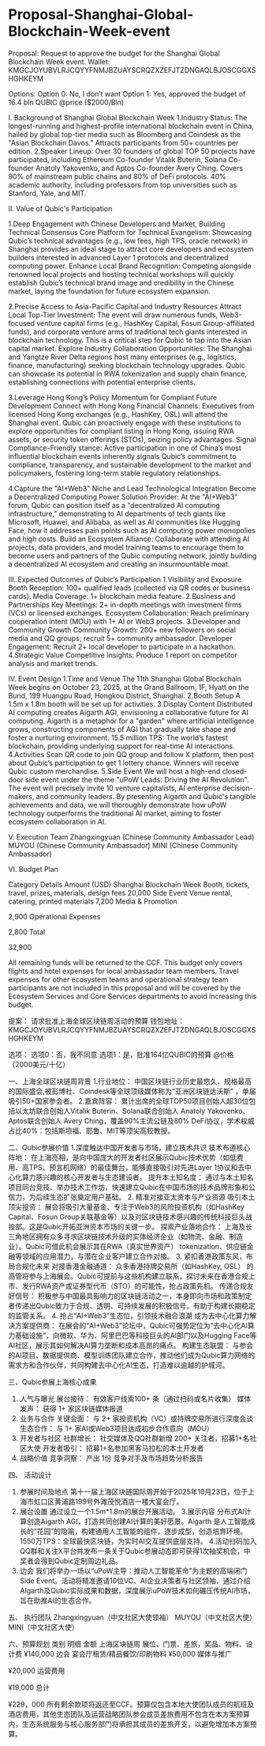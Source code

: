 # Proposal-Shanghai-Global-Blockchain-Week-event

Proposal:
Request to approve the budget for the Shanghai Global Blockchain Week event.
Wallet: KMGCJOYUBVLRJCQYYFNMJBZUAYSCRQZXZEFJTZDNGAQLBJOSCGGXSHGHKEYM


Options:
Option 0: No, I don’t want
Option 1: Yes, approved the budget of 16.4 bln QUBIC @price ($2000/Bln)


I. Background of Shanghai Global Blockchain Week
1.Industry Status:
The longest-running and highest-profile international blockchain event in China, hailed by global top-tier media such as Bloomberg and Coindesk as the "Asian Blockchain Davos."
Attracts participants from 50+ countries per edition.
2.Speaker Lineup:
Over 30 founders of global TOP 50 projects have participated, including Ethereum Co-founder Vitalik Buterin, Solana Co-founder Anatoly Yakovenko, and Aptos Co-founder Avery Ching.
Covers 90% of mainstream public chains and 80% of DeFi protocols.
40% academic authority, including professors from top universities such as Stanford, Yale, and MIT.


II. Value of Qubic's Participation


1.Deep Engagement with Chinese Developers and Market, Building Technical Consensus
Core Platform for Technical Evangelism: Showcasing Qubic’s technical advantages (e.g., low fees, high TPS, oracle network) in Shanghai provides an ideal stage to attract core developers and ecosystem builders interested in advanced Layer 1 protocols and decentralized computing power.
Enhance Local Brand Recognition: Competing alongside renowned local projects and hosting technical workshops will quickly establish Qubic’s technical brand image and credibility in the Chinese market, laying the foundation for future ecosystem expansion.


2.Precise Access to Asia-Pacific Capital and Industry Resources
Attract Local Top-Tier Investment: The event will draw numerous funds, Web3-focused venture capital firms (e.g., HashKey Capital, Fosun Group-affiliated funds), and corporate venture arms of traditional tech giants interested in blockchain technology. This is a critical step for Qubic to tap into the Asian capital market.
Explore Industry Collaboration Opportunities: The Shanghai and Yangtze River Delta regions host many enterprises (e.g., logistics, finance, manufacturing) seeking blockchain technology upgrades. Qubic can showcase its potential in RWA tokenization and supply chain finance, establishing connections with potential enterprise clients.


3.Leverage Hong Kong’s Policy Momentum for Compliant Future Development
Connect with Hong Kong Financial Channels: Executives from licensed Hong Kong exchanges (e.g., HashKey, OSL) will attend the Shanghai event. Qubic can proactively engage with these institutions to explore opportunities for compliant listing in Hong Kong, issuing RWA assets, or security token offerings (STOs), seizing policy advantages.
Signal Compliance-Friendly stance: Active participation in one of China’s most influential blockchain events inherently signals Qubic’s commitment to compliance, transparency, and sustainable development to the market and policymakers, fostering long-term stable regulatory relationships.


4.Capture the "AI+Web3" Niche and Lead Technological Integration
Become a Decentralized Computing Power Solution Provider: At the "AI+Web3" forum, Qubic can position itself as a "decentralized AI computing infrastructure," demonstrating to AI departments of tech giants like Microsoft, Huawei, and Alibaba, as well as AI communities like Hugging Face, how it addresses pain points such as AI computing power monopolies and high costs.
Build an Ecosystem Alliance: Collaborate with attending AI projects, data providers, and model training teams to encourage them to become users and partners of the Qubic computing network, jointly building a decentralized AI ecosystem and creating an insurmountable moat.


III. Expected Outcomes of Qubic’s Participation
1.Visibility and Exposure
Booth Reception: 100+ qualified leads (collected via QR codes or business cards).
Media Coverage: 1+ blockchain media feature.
2.Business and Partnerships
Key Meetings: 2+ in-depth meetings with investment firms (VCs) or licensed exchanges.
Ecosystem Collaboration: Reach preliminary cooperation intent (MOU) with 1+ AI or Web3 projects.
3.Developer and Community Growth
Community Growth: 200+ new followers on social media and QQ groups; recruit 5+ community ambassador.
Developer Engagement: Recruit 2+ local developer to participate in a hackathon.
4.Strategic Value
Competitive Insights: Produce 1 report on competitor analysis and market trends.


IV. Event Design
1.Time and Venue
The 11th Shanghai Global Blockchain Week begins on October 23, 2025, at the Grand Ballroom, 1F, Hyatt on the Bund, 199 Huangpu Road, Hongkou District, Shanghai.
2.Booth Setup
A 1.5m x 1.8m booth will be set up for activities.
3.Display Content
Distributed AI computing creates Aigarth AGI, envisioning a collaborative future for AI computing. Aigarth is a metaphor for a "garden" where artificial intelligence grows, constructing components of AGI that gradually take shape and foster a nurturing environment.
15.5 million TPS: The world’s fastest blockchain, providing underlying support for real-time AI interactions.
4.Activities
Scan QR code to join QQ group and follow X platform, then post about Qubic’s participation to get 1 lottery chance. Winners will receive Qubic custom merchandise.
5.Side Event
We will host a high-end closed-door side event under the theme "uPoW Leads: Driving the AI Revolution". The event will precisely invite 10 venture capitalists, AI enterprise decision-makers, and community leaders. By presenting Aigarth and Qubic's tangible achievements and data, we will thoroughly demonstrate how uPoW technology outperforms the traditional AI market, aiming to foster ecosystem collaboration in AI.


V. Execution Team
Zhangxingyuan (Chinese Community Ambassador Lead)
MUYOU (Chinese Community Ambassador)
MINI (Chinese Community Ambassador)


VI. Budget Plan

​​Category
Details​​
​​Amount (USD)
Shanghai Blockchain Week
Booth, tickets, travel, prizes, materials, design fees
20,000
Side Event
Venue rental, catering, printed materials
7,200
Media & Promotion


2,900
Operational Expenses


2,800
Total​​


​​32,900

All remaining funds will be returned to the CCF. This budget only covers flights and hotel expenses for local ambassador team members. Travel expenses for other ecosystem teams and operational strategy team participants are not included in this proposal and will be covered by the Ecosystem Services and Core Services departments to avoid increasing this budget.



提案：
请求批准上海全球区块链周活动的预算
钱包地址：KMGCJOYUBVLRJCQYYFNMJBZUAYSCRQZXZEFJTZDNGAQLBJOSCGGXSHGHKEYM

选项：
选项0：否，我不同意
选项1：是，批准164亿QUBIC的预算 @价格（2000美元/十亿）

一、上海全球区块链周背景
​​1.行业地位：
中国区块链行业​​历史最悠久、规格最高​​的国际盛会,被彭博社、Coindesk等全球顶级媒体称为 ​​“亚洲区块链达沃斯”​​ ，单届吸引​​50+国家​​参会者。
2.嘉宾阵容：
累计出席的全球TOP50项目创始人超30位包括以太坊联合创始人Vitalik Buterin、Solana联合创始人 ​​Anatoly Yakovenko​​、Aptos联合创始人 ​​Avery Ching​​​​，覆盖​​90%主流公链​​及​​80% DeFi协议​​，学术权威占比40%​​：包括斯坦福、耶鲁、MIT等顶尖高校教授。


二、Qubic参展价值​​
1.深度触达中国开发者与市场，建立技术共识
技术布道核心阵地： 在上海亮相，是向中国庞大的开发者社区展示Qubic技术优势（如低费用、高TPS、预言机网络）的最佳舞台，能够直接吸引对先进Layer 1协议和去中心化算力感兴趣的核心开发者与生态建设者。
提升本土知名度： 通过与本土知名项目同台竞技、举办技术工作坊，快速建立Qubic在中国市场的技术品牌形象和公信力，为后续生态扩张奠定用户基础。
2. 精准对接亚太资本与产业资源
吸引本土顶尖投资： 展会将吸引大量基金、专注于Web3的风险投资机构（如HashKey Capital、Fosun Group关联基金等）以及对区块链技术感兴趣的传统科技巨头战投部。这是Qubic开拓亚洲资本市场的关键一步。
探索产业落地合作： 上海及长三角地区拥有众多寻求区块链技术升级的实体经济企业（如物流、金融、制造业）。Qubic可借此机会展示其在RWA（真实世界资产） tokenization、供应链金融等领域的应用潜力，与潜在企业客户建立合作对接。
3. 紧扣香港政策东风，布局合规化未来
对接香港金融通道： 众多香港持牌交易所（如HashKey, OSL） 的高管将参与上海展会。Qubic可提前与这些机构建立联系，探讨未来在香港合规上市、发行RWA资产或证券型代币（STO）的可能性，抢占政策先机。
传递合规友好信号： 积极参与中国最具影响力的区块链活动之一，本身即向市场和政策制定者传递出Qubic致力于合规、透明、可持续发展的积极信号，有助于构建长期稳定的监管关系。
4. 抢占“AI+Web3”生态位，引领技术融合浪潮
成为去中心化算力解决方案提供商： 在展会的“AI+Web3”论坛中，Qubic可强势定位为“去中心化AI算力基础设施”，向微软、华为、阿里巴巴等科技巨头的AI部门以及Hugging Face等AI社区，展示其如何解决AI算力垄断和成本高昂的痛点。
构建生态联盟： 与参会的AI项目、数据提供商、模型训练团队建立合作，推动他们成为Qubic算力网络的需求方和合作伙伴，共同构建去中心化AI生态，打造难以逾越的护城河。

三、Qubic参展上海核心成果
1. 人气与曝光 
展台接待： 有效客户线索100+ 条（通过扫码或名片收集）
媒体发声： 获得 1+ 家区块链媒体报道
2. 业务与合作
关键会面： 与 2+ 家投资机构（VC）或持牌交易所进行深度会谈
生态合作： 与 1+ 家AI或Web3项目达成初步合作意向（MOU）
3. 开发者与社区
社群增长： 社交媒体及QQ社群新增 200+ 关注者，招募1+名社区大使
开发者吸引： 招募1+名参加黑客马拉松的本土开发者
4. 战略价值 
竞争洞察： 产出 1份 竞争对手及市场趋势分析报告

四、  活动设计
1. 参展时间及地点
第十一届上海区块链国际周开始于2025年10月23日，位于上海市虹口区黄浦路199号外滩茂悦酒店一楼大宴会厅。
2. 展台设置
通过设立一个1.5m*1.8m的展台开展活动。
3.展示内容
分布式AI计算创造​​Aigarth AGI，打造共同创建AI计算的美好愿景。Aigarth 是人工智能成长的“花园”的隐喻，构建通用人工智能的组件，逐步成型，创造培育环境。​​
​​1550万TPS​​：全球最快区块链，为实时AI交互提供底层支持。
4.活动
​​扫码加入QQ群和关注X平台并发布一条关于Qubic参展动态即可获得1次抽奖机会，中奖者会得到Qubic定制周边礼品。
5. 边会
我们将举办一场以“uPoW主导：推动人工智能革命”为主题的高端闭门Side Event。活动将精准邀请10位VC、AI企业决策者与社区领袖，通过介绍AIgarth及Qubic实际成果和数据，深度展示uPoW技术如何碾压传统AI市场，旨在助推AI的生态合作。

五、  执行团队
Zhangxingyuan（中文社区大使领袖）
MUYOU（中文社区大使）
MINI（中文社区大使）

 六、预算规划
​​类别​​
​​明细​​
​​金额​​
上海区块链周
展位、门票、差旅，奖品、物料、设计费
¥140,000
边会
宴会厅租赁/精品餐饮/印刷物料
¥50,000
媒体与推广


¥20,000
运营费用


¥19,000
​​总计​​


​​¥229，000
所有剩余款项将返还至CCF。预算仅包含本地大使团队成员的航班及酒店费用，其他生态团队及运营战略团队参会成员差旅费用不包含在本方案预算内，生态系统服务与核心服务部门将承担其成员的差旅开支，以避免增加本方案预算。


 







